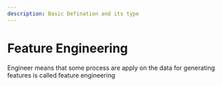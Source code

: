 ```yaml
---
description: Basic Defination and its type
---
```


# Feature Engineering

Engineer means that some process are apply on the data for generating features is called feature engineering


